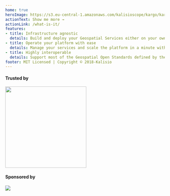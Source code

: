 ```yaml
---
home: true
heroImage: https://s3.eu-central-1.amazonaws.com/kalisioscope/kargo/kargo-icon-256x256.png
actionText: Show me more →
actionLink: /what-is-it/
features:
- title: Infrastructure agnostic
  details: Build and deploy your Geospatial Services either on your own server or on a cloud provider
- title: Operate your platform with ease
  details: Manage your services and scale the platform in a minute with the simplicity of Docker
- title: Highly interoperable
  details: Support most of the Geospatial Open Standards defined by the OGC
footer: MIT Licensed | Copyright © 2018-Kalisio
---
```


<p align="center">
	<h4>Trusted by</h4>
	<a href="https://www.airbus.com/"><img src="https://upload.wikimedia.org/wikipedia/commons/2/24/Airbus_logo_2017.png" width="256"/></a>
  <br />
	<h4>Sponsored by</h4>
	<a href="https://kalisio.com"><img src="https://s3.eu-central-1.amazonaws.com/kalisioscope/kalisio/kalisio-logo-black-256x84.png"></a>
</p>



